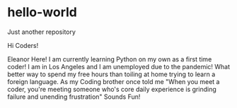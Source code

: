 # hello-world
Just another repository

Hi Coders!

Eleanor Here! I am currently learning Python on my own as a first time coder! I am in Los Angeles and I am unemployed due to the pandemic! What better way to spend my free hours than toiling at home trying to learn a foreign language. As my Coding brother once told me "When you meet a coder, you're meeting someone who's core daily experience is grinding failure and unending frustration" Sounds Fun!
